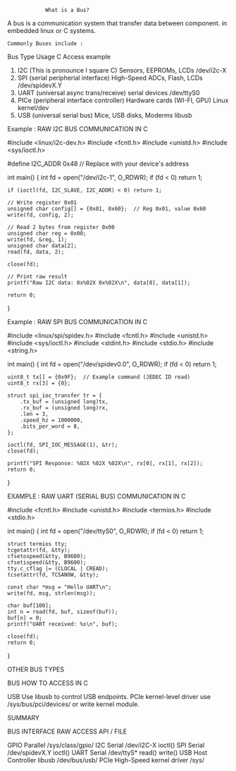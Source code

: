 				What is a Bus?

A bus is a communication system that transfer data between component. in embedded 
linux or C systems. 

	Commonly Buses include : 

Bus Type					Usage					C Access example
1. I2C (This is pronounce I square C)		Sensors, EEPROMs, LCDs			/dev/i2c-X
2. SPI	(serial peripherial interface)		High-Speed ADCs, Flash, LCDs		/dev/spidevX.Y
3. UART (universal async trans/receive)		serial devices				/dev/ttyS0
4. PICe	(peripheral interface controller)	Hardware cards (WI-FI, GPU)		Linux kernel/dev
5. USB	(universal serial bus)			Mice, USB disks, Moderms		libusb


Example : RAW I2C BUS COMMUNICATION IN C

#include <linux/i2c-dev.h>
#include <fcntl.h>
#include <unistd.h>
#include <sys/ioctl.h>

#define I2C_ADDR 0x48  // Replace with your device's address

int main() {
    int fd = open("/dev/i2c-1", O_RDWR);
    if (fd < 0) return 1;

    if (ioctl(fd, I2C_SLAVE, I2C_ADDR) < 0) return 1;

    // Write register 0x01
    unsigned char config[] = {0x01, 0x60};  // Reg 0x01, value 0x60
    write(fd, config, 2);

    // Read 2 bytes from register 0x00
    unsigned char reg = 0x00;
    write(fd, &reg, 1);
    unsigned char data[2];
    read(fd, data, 2);

    close(fd);

    // Print raw result
    printf("Raw I2C data: 0x%02X 0x%02X\n", data[0], data[1]);

    return 0;
}





Example : RAW SPI BUS COMMUNICATION IN C

#include <linux/spi/spidev.h>
#include <fcntl.h>
#include <unistd.h>
#include <sys/ioctl.h>
#include <stdint.h>
#include <stdio.h>
#include <string.h>

int main() {
    int fd = open("/dev/spidev0.0", O_RDWR);
    if (fd < 0) return 1;

    uint8_t tx[] = {0x9F};  // Example command (JEDEC ID read)
    uint8_t rx[3] = {0};

    struct spi_ioc_transfer tr = {
        .tx_buf = (unsigned long)tx,
        .rx_buf = (unsigned long)rx,
        .len = 3,
        .speed_hz = 1000000,
        .bits_per_word = 8,
    };

    ioctl(fd, SPI_IOC_MESSAGE(1), &tr);
    close(fd);

    printf("SPI Response: %02X %02X %02X\n", rx[0], rx[1], rx[2]);
    return 0;
}




EXAMPLE : RAW UART (SERIAL BUS) COMMUNICATION IN C 

#include <fcntl.h>
#include <unistd.h>
#include <termios.h>
#include <stdio.h>

int main() {
    int fd = open("/dev/ttyS0", O_RDWR);
    if (fd < 0) return 1;

    struct termios tty;
    tcgetattr(fd, &tty);
    cfsetospeed(&tty, B9600);
    cfsetispeed(&tty, B9600);
    tty.c_cflag |= (CLOCAL | CREAD);
    tcsetattr(fd, TCSANOW, &tty);

    const char *msg = "Hello UART\n";
    write(fd, msg, strlen(msg));

    char buf[100];
    int n = read(fd, buf, sizeof(buf));
    buf[n] = 0;
    printf("UART received: %s\n", buf);

    close(fd);
    return 0;
}




OTHER BUS TYPES 

BUS	HOW TO ACCESS IN C 

USB	Use libusb to control USB endpoints.
PCIe	kernel-level driver use /sys/bus/pci/devices/ or write kernel module.



SUMMARY

BUS	INTERFACE		RAW ACCESS API / FILE 

GPIO	Parallel		/sys/class/gpio/
I2C	Serial			/dev/i2C-X ioctl()
SPI	Serial			/dev/spidevX.Y ioctl()
UART	Serial			/dev/ttyS* read() write()
USB	Host Controller		libusb /dev/bus/usb/
PCIe	High-Speed		kernel driver /sys/






































































